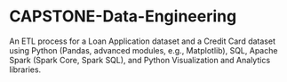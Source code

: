 # CAPSTONE-Data-Engineering
 An ETL process for a Loan Application dataset and a Credit Card dataset using Python (Pandas, advanced modules, e.g., Matplotlib), SQL, Apache Spark (Spark Core, Spark SQL), and Python Visualization and Analytics libraries.
